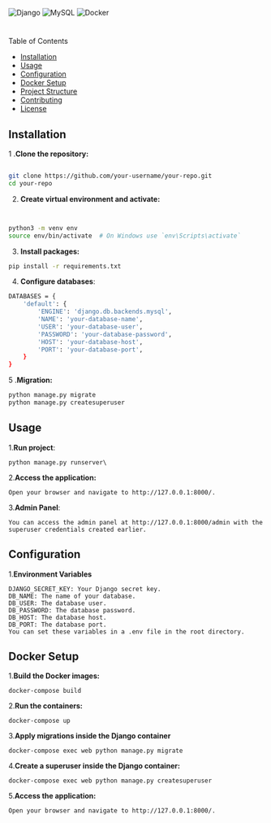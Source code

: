 ![Django](https://img.shields.io/static/v1?label=Django&message=5.0&color=092E20&style=plastic&logo=django&logoWidth=40&logoHeight=40)
![MySQL](https://img.shields.io/static/v1?label=MySQL&message=8.0&color=00758F&style=plastic&logo=mysql&logoWidth=40&logoHeight=40)
![Docker](https://img.shields.io/static/v1?label=Docker&message=20.10&color=2496ED&style=plastic&logo=docker&logoWidth=40&logoHeight=40)
 #

Table of Contents
- [Installation](#installation)
- [Usage](#usage)
- [Configuration](#configuration)
- [Docker Setup](#docker-setup)
- [Project Structure](#project-structure)
- [Contributing](#contributing)
- [License](#license)
## Installation

1 .**Clone the repository:**
```bash

git clone https://github.com/your-username/your-repo.git
cd your-repo
```


2. **Create virtual environment and activate:**
```bash


python3 -m venv env
source env/bin/activate  # On Windows use `env\Scripts\activate`
```
3. **Install packages:**
```bash
pip install -r requirements.txt
```
4. **Configure databases**:
```bash
DATABASES = {
    'default': {
        'ENGINE': 'django.db.backends.mysql',
        'NAME': 'your-database-name',
        'USER': 'your-database-user',
        'PASSWORD': 'your-database-password',
        'HOST': 'your-database-host',
        'PORT': 'your-database-port',
    }
}
```
5 .**Migration:**
```bash
python manage.py migrate
python manage.py createsuperuser
```

## Usage

1.**Run project**:
```
python manage.py runserver\
```
2.**Access the application:**
```
Open your browser and navigate to http://127.0.0.1:8000/.
```
3.**Admin Panel**:
```
You can access the admin panel at http://127.0.0.1:8000/admin with the superuser credentials created earlier.
```
## Configuration

1.**Environment Variables**
```
DJANGO_SECRET_KEY: Your Django secret key.
DB_NAME: The name of your database.
DB_USER: The database user.
DB_PASSWORD: The database password.
DB_HOST: The database host.
DB_PORT: The database port.
You can set these variables in a .env file in the root directory.
```
## Docker Setup

1.**Build the Docker images:**
```
docker-compose build
```
2.**Run the containers:**
```
docker-compose up
```
3.**Apply migrations inside the Django container**
```
docker-compose exec web python manage.py migrate
```
4.**Create a superuser inside the Django container:**
```
docker-compose exec web python manage.py createsuperuser
```
5.**Access the application:**
```
Open your browser and navigate to http://127.0.0.1:8000/.
```

